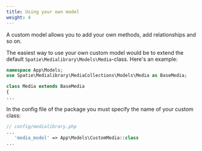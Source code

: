 ```yaml
---
title: Using your own model
weight: 4
---
```


A custom model allows you to add your own methods, add relationships and so on.

The easiest way to use your own custom model would be to extend the
default `Spatie\Medialibrary\Models\Media`-class. Here's an example:

```php
namespace App\Models;
use Spatie\Medialibrary\MediaCollections\Models\Media as BaseMedia;

class Media extends BaseMedia
{
...
```

In the config file of the package you must specify the name of your custom class:

```php
// config/medialibrary.php
...
   'media_model' => App\Models\CustomMedia::class
...
```
